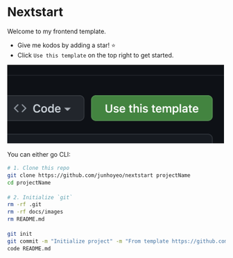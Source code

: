 # Nextstart

Welcome to my frontend template.

- Give me kodos by adding a star! ⭐
- Click `Use this template` on the top right to get started.

<img alt="Use this template" src="./docs/images/use-this-template.png" width="500" />

You can either go CLI:

```bash
# 1. Clone this repo
git clone https://github.com/junhoyeo/nextstart projectName
cd projectName

# 2. Initialize `git`
rm -rf .git
rm -rf docs/images
rm README.md

git init
git commit -m "Initialize project" -m "From template https://github.com/junhoyeo/nextstart"
code README.md
```
